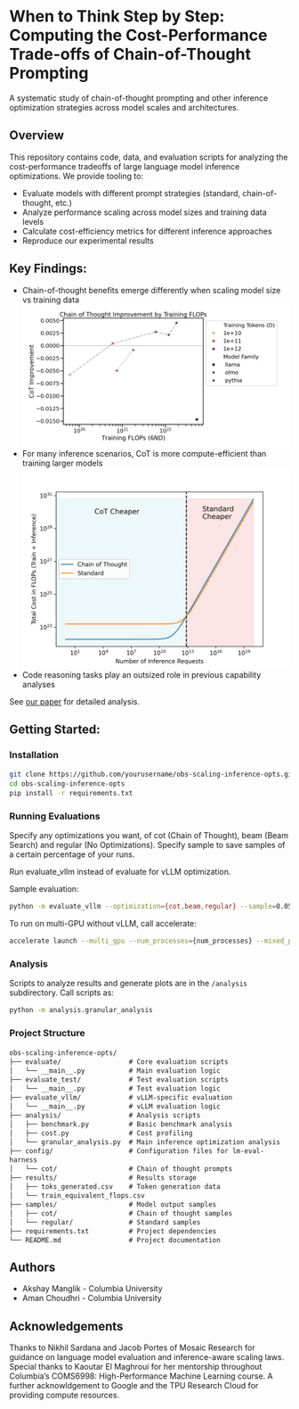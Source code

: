 # When to Think Step by Step: Computing the Cost-Performance Trade-offs of Chain-of-Thought Prompting
A systematic study of chain-of-thought prompting and other inference optimization strategies across model scales and architectures.

## Overview
This repository contains code, data, and evaluation scripts for analyzing the cost-performance tradeoffs of large language model inference optimizations. We provide tooling to:
* Evaluate models with different prompt strategies (standard, chain-of-thought, etc.)
* Analyze performance scaling across model sizes and training data levels
* Calculate cost-efficiency metrics for different inference approaches
* Reproduce our experimental results

## Key Findings:

* Chain-of-thought benefits emerge differently when scaling model size vs training data
![cot_figure](figures/experiment_2/cot_improvement_by_train_flops.png)
* For many inference scenarios, CoT is more compute-efficient than training larger models
![cot-optimality-regimes](figures/experiment_2/intersecting_lines.png)
* Code reasoning tasks play an outsized role in previous capability analyses

See [our paper](Report.pdf) for detailed analysis.

## Getting Started:
### Installation
```bash
git clone https://github.com/yourusername/obs-scaling-inference-opts.git
cd obs-scaling-inference-opts
pip install -r requirements.txt
```

### Running Evaluations
Specify any optimizations you want, of cot (Chain of Thought), beam (Beam Search) and regular (No Optimizations). Specify sample to save samples of a certain percentage of your runs. 

Run evaluate_vllm instead of evaluate for vLLM optimization.

Sample evaluation:
```bash
python -m evaluate_vllm --optimization={cot,beam,regular} --sample=0.05
```

To run on multi-GPU without vLLM, call accelerate:
```bash
accelerate launch --multi_gpu --num_processes={num_processes} --mixed_precision bf16 --dynamo_backend inductor -m evaluate --optimization={regular,beam,cot} 
```

### Analysis
Scripts to analyze results and generate plots are in the `/analysis` subdirectory. Call scripts as:
```bash
python -m analysis.granular_analysis
```

### Project Structure
```
obs-scaling-inference-opts/
├── evaluate/                 # Core evaluation scripts
│   └── __main__.py           # Main evaluation logic
├── evaluate_test/            # Test evaluation scripts
│   └── __main__.py           # Test evaluation logic
├── evaluate_vllm/            # vLLM-specific evaluation
│   └── __main__.py           # vLLM evaluation logic
├── analysis/                 # Analysis scripts
│   ├── benchmark.py          # Basic benchmark analysis
│   ├── cost.py               # Cost profiling
│   └── granular_analysis.py  # Main inference optimization analysis
├── config/                   # Configuration files for lm-eval-harness
│   └── cot/                  # Chain of thought prompts
├── results/                  # Results storage
│   ├── toks_generated.csv    # Token generation data
│   └── train_equivalent_flops.csv
├── samples/                  # Model output samples
│   ├── cot/                  # Chain of thought samples
│   └── regular/              # Standard samples
├── requirements.txt          # Project dependencies
└── README.md                 # Project documentation
```

## Authors

* Akshay Manglik - Columbia University
* Aman Choudhri - Columbia University

## Acknowledgements
Thanks to Nikhil Sardana and Jacob Portes of Mosaic Research for guidance on language model evaluation and inference-aware scaling laws.
Special thanks to Kaoutar El Maghroui for her mentorship throughout
Columbia’s COMS6998: High-Performance Machine Learning course. A further acknowldgement to Google and the TPU Research Cloud for providing compute resources.
